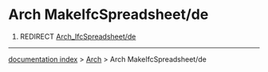 # Arch MakeIfcSpreadsheet/de
1.  REDIRECT [Arch\_IfcSpreadsheet/de](Arch_IfcSpreadsheet/de.md)

---
[documentation index](../README.md) > [Arch](Arch_Workbench.md) > Arch MakeIfcSpreadsheet/de
